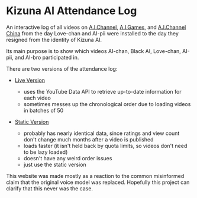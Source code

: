 # Kizuna AI Attendance Log

An interactive log of all videos on [A.I.Channel](https://www.youtube.com/aichannel), [A.I.Games](https://www.youtube.com/aigamesdayo), and [A.I.Channel China](https://www.youtube.com/channel/UCArUdy5xj0i0cTuhPHRVMpw) from the day Love-chan and AI-pii were installed to the day they resigned from the identity of Kizuna AI.

Its main purpose is to show which videos AI-chan, Black AI, Love-chan, AI-pii, and AI-bro participated in.

There are two versions of the attendance log:

* [Live Version](https://krazete.github.io/ailog/live)
  * uses the YouTube Data API to retrieve up-to-date information for each video
  * sometimes messes up the chronological order due to loading videos in batches of 50

* [Static Version](https://krazete.github.io/ailog/static)
  * probably has nearly identical data, since ratings and view count don't change much months after a video is published
  * loads faster (it isn't held back by quota limits, so videos don't need to be lazy loaded)
  * doesn't have any weird order issues
  * just use the static version

This website was made mostly as a reaction to the common misinformed claim that the original voice model was replaced. Hopefully this project can clarify that this never was the case.

